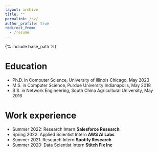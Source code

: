 ```yaml
---
layout: archive
title: ""
permalink: /cv/
author_profile: true
redirect_from:
  - /resume
---
```


{% include base_path %}

Education
======
* Ph.D. in Computer Science, University of Illinois Chicago, May 2023
* M.S. in Computer Science, Purdue University Indianapolis, May 2018
* B.S. in Network Engineering, South China Agricultural University, May 2016

Work experience
======
* Summer 2022: Research Intern <b>Salesforce Research</b>
* Spring 2022: Applied Scientist Intern <b>AWS AI Labs</b>
* Summer 2021: Research Intern <b>Spotify Research</b>
* Summer 2020: Data Scientist Intern <b>Stitch Fix Inc</b>
